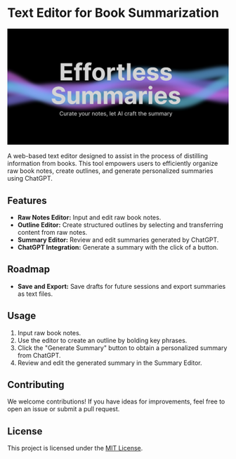 # Text Editor for Book Summarization

![Banner](public/opengraph-image.png)

A web-based text editor designed to assist in the process of distilling information from books. This tool empowers users to efficiently organize raw book notes, create outlines, and generate personalized summaries using ChatGPT.

## Features

- **Raw Notes Editor:** Input and edit raw book notes.
- **Outline Editor:** Create structured outlines by selecting and transferring content from raw notes.
- **Summary Editor:** Review and edit summaries generated by ChatGPT.
- **ChatGPT Integration:** Generate a summary with the click of a button.

## Roadmap

- **Save and Export:** Save drafts for future sessions and export summaries as text files.

## Usage

1. Input raw book notes.
2. Use the editor to create an outline by bolding key phrases.
3. Click the "Generate Summary" button to obtain a personalized summary from ChatGPT.
4. Review and edit the generated summary in the Summary Editor.

## Contributing

We welcome contributions! If you have ideas for improvements, feel free to open an issue or submit a pull request.

## License

This project is licensed under the [MIT License](LICENSE.md).
